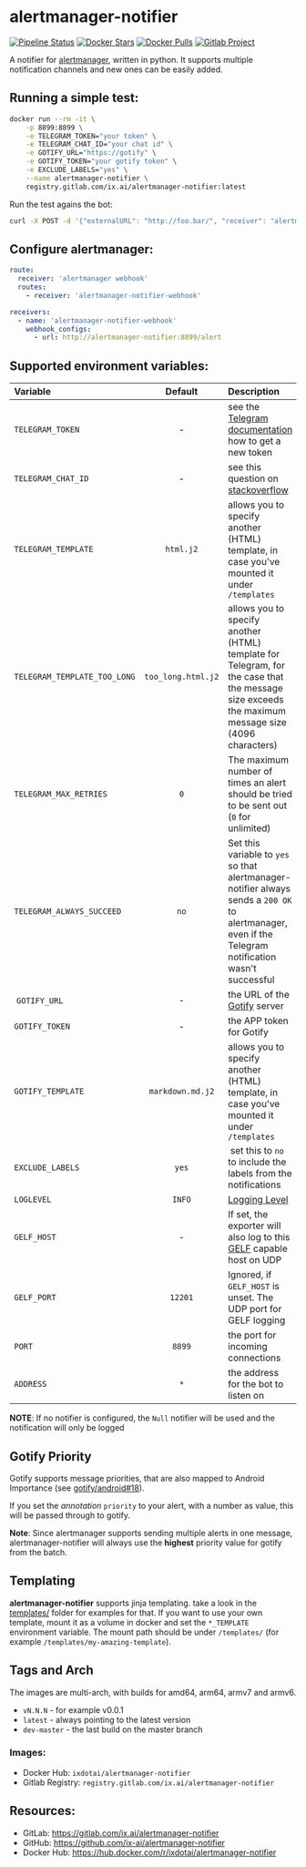 # alertmanager-notifier

[![Pipeline Status](https://gitlab.com/ix.ai/alertmanager-notifier/badges/master/pipeline.svg)](https://gitlab.com/ix.ai/alertmanager-notifier/)
[![Docker Stars](https://img.shields.io/docker/stars/ixdotai/alertmanager-notifier.svg)](https://hub.docker.com/r/ixdotai/alertmanager-notifier/)
[![Docker Pulls](https://img.shields.io/docker/pulls/ixdotai/alertmanager-notifier.svg)](https://hub.docker.com/r/ixdotai/alertmanager-notifier/)
[![Gitlab Project](https://img.shields.io/badge/GitLab-Project-554488.svg)](https://gitlab.com/ix.ai/alertmanager-notifier/)

A notifier for [alertmanager](https://github.com/prometheus/alertmanager), written in python. It supports multiple notification channels and new ones can be easily added.

## Running a simple test:
```sh
docker run --rm -it \
    -p 8899:8899 \
    -e TELEGRAM_TOKEN="your token" \
    -e TELEGRAM_CHAT_ID="your chat id" \
    -e GOTIFY_URL="https://gotify" \
    -e GOTIFY_TOKEN="your gotify token" \
    -e EXCLUDE_LABELS="yes" \
    --name alertmanager-notifier \
    registry.gitlab.com/ix.ai/alertmanager-notifier:latest
```

Run the test agains the bot:
```sh
curl -X POST -d '{"externalURL": "http://foo.bar/", "receiver": "alertmanager-notifier-webhook", "alerts": [{"status":"Testing alertmanager-notifier", "labels":{}, "annotations":{}, "generatorURL": "http://foo.bar"}]}' -H "Content-Type: application/json" localhost:8899/alert
```

## Configure alertmanager:
```yml
route:
  receiver: 'alertmanager webhook'
  routes:
    - receiver: 'alertmanager-notifier-webhook'

receivers:
  - name: 'alertmanager-notifier-webhook'
    webhook_configs:
      - url: http://alertmanager-notifier:8899/alert
```

## Supported environment variables:

| **Variable**        | **Default**      | **Description**                                                                                                            |
|:--------------------|:----------------:|:---------------------------------------------------------------------------------------------------------------------------|
| `TELEGRAM_TOKEN`    | -                | see the [Telegram documentation](https://core.telegram.org/bots#creating-a-new-bot) how to get a new token |
| `TELEGRAM_CHAT_ID`  | -                | see this question on [stackoverflow](https://stackoverflow.com/questions/32423837/telegram-bot-how-to-get-a-group-chat-id) |
| `TELEGRAM_TEMPLATE` | `html.j2`        | allows you to specify another (HTML) template, in case you've mounted it under `/templates` |
| `TELEGRAM_TEMPLATE_TOO_LONG` | `too_long.html.j2` | allows you to specify another (HTML) template for Telegram, for the case that the message size exceeds the maximum message size (4096 characters) |
| `TELEGRAM_MAX_RETRIES` | `0`           | The maximum number of times an alert should be tried to be sent out (`0` for unlimited) |
| `TELEGRAM_ALWAYS_SUCCEED` | `no`       | Set this variable to `yes` so that alertmanager-notifier always sends a `200 OK` to alertmanager, even if the Telegram notification wasn't successful |
| `GOTIFY_URL`        | -                | the URL of the [Gotify](https://gotify.net/) server |
| `GOTIFY_TOKEN`      | -                | the APP token for Gotify |
| `GOTIFY_TEMPLATE`   | `markdown.md.j2` | allows you to specify another (HTML) template, in case you've mounted it under `/templates` |
| `EXCLUDE_LABELS`    | `yes`            | set this to `no` to include the labels from the notifications |
| `LOGLEVEL`          | `INFO`           | [Logging Level](https://docs.python.org/3/library/logging.html#levels) |
| `GELF_HOST`         | -                | If set, the exporter will also log to this [GELF](https://docs.graylog.org/en/3.0/pages/gelf.html) capable host on UDP |
| `GELF_PORT`         | `12201`          | Ignored, if `GELF_HOST` is unset. The UDP port for GELF logging |
| `PORT`              | `8899`           | the port for incoming connections |
| `ADDRESS`           | `*`              | the address for the bot to listen on |

**NOTE**: If no notifier is configured, the `Null` notifier will be used and the notification will only be logged

## Gotify Priority

Gotify supports message priorities, that are also mapped to Android Importance (see [gotify/android#18](https://github.com/gotify/android/issues/18)).

If you set the *annotation* `priority` to your alert, with a number as value, this will be passed through to gotify.

**Note**: Since alertmanager supports sending multiple alerts in one message, alertmanager-notifier will always use the **highest** priority value for gotify from the batch.

## Templating

**alertmanager-notifier** supports jinja templating. take a look in the [templates/](templates/) folder for examples for that. If you want to use your own template, mount it as a volume in docker and set the `*_TEMPLATE` environment variable. The mount path should be under `/templates/` (for example `/templates/my-amazing-template`).

## Tags and Arch

The images are multi-arch, with builds for amd64, arm64, armv7 and armv6.
* `vN.N.N` - for example v0.0.1
* `latest` - always pointing to the latest version
* `dev-master` - the last build on the master branch

### Images:
* Docker Hub: `ixdotai/alertmanager-notifier`
* Gitlab Registry: `registry.gitlab.com/ix.ai/alertmanager-notifier`

## Resources:
* GitLab: https://gitlab.com/ix.ai/alertmanager-notifier
* GitHub: https://github.com/ix-ai/alertmanager-notifier
* Docker Hub: https://hub.docker.com/r/ixdotai/alertmanager-notifier
